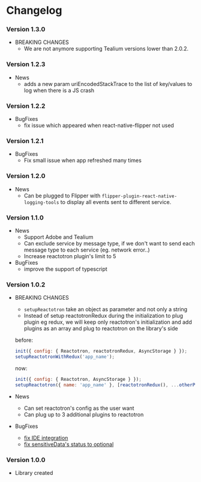 # Changelog

### Version 1.3.0
    
- BREAKING CHANGES
    - We are not anymore supporting Tealium versions lower than 2.0.2.
    
### Version 1.2.3
    
- News
    - adds a new param uriEncodedStackTrace to the list of key/values to log when there is a JS crash

### Version 1.2.2
    
- BugFixes
    - fix issue which appeared when react-native-flipper not used

### Version 1.2.1
    
- BugFixes
    - Fix small issue when app refreshed many times

### Version 1.2.0
    
- News
    - Can be plugged to Flipper with `flipper-plugin-react-native-logging-tools` to display all events sent to different service.

### Version 1.1.0
    
- News
    - Support Adobe and Tealium
    - Can exclude service by message type, if we don't want to send each message type to each service (eg. network error..) 
    - Increase reactotron plugin's limit to 5
- BugFixes
    - improve the support of typescript

### Version 1.0.2

- BREAKING CHANGES
    - `setupReactotron` take an object as parameter and not only a string
    - Instead of setup reactotronRedux during the initialization to plug plugin eg redux, we will keep only reactotron's initialization and add plugins as an array and plug to reactotron on the library's side
    
    before: 

    ```javascript
    init({ config: { Reactotron, reactotronRedux, AsyncStorage } });
    setupReactotronWithRedux('app_name');
    ```

    now:

    ```javascript
    init({ config: { Reactotron, AsyncStorage } });
    setupReactotron({ name: 'app_name' }, [reactotronRedux(), ...otherPlugins()]);
    ```
    
- News
    - Can set reactotron's config as the user want
    - Can plug up to 3 additional plugins to reactotron 
- BugFixes
    - [fix IDE integration](https://github.com/imranMnts/react-native-logging-tools/issues/5)
    - [fix sensitiveData's status to optional](https://github.com/imranMnts/react-native-logging-tools/issues/5)

### Version 1.0.0
- Library created

